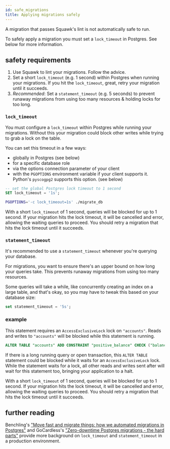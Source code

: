 ```yaml
---
id: safe_migrations
title: Applying migrations safely
---
```


A migration that passes Squawk's lint is not automatically safe to run.

To safely apply a migration you must set a `lock_timeout` in Postgres. See below for more information.

## safety requirements

1. Use Squawk to lint your migrations. Follow the advice.
2. Set a short `lock_timeout` (e.g. 1 second) within Postgres when running your migrations. If you hit the `lock_timeout`, great, retry your migration until it succeeds.
3. _Recommended_: Set a `statement_timeout` (e.g. 5 seconds) to prevent runaway migrations from using too many resources & holding locks for too long.

### `lock_timeout`

You must configure a `lock_timeout` within Postgres while running your migrations. Without this your migration could block other writes while trying to grab a lock on the table.

You can set this timeout in a few ways:

- globally in Postgres (see below)
- for a specific database role
- via the options connection parameter of your client
- with the `PGOPTIONS` environment variable if your client supports it. Python's `pyscogpg2` supports this option. (see below)

```sql
-- set the global Postgres lock timeout to 1 second
SET lock_timeout = '1s';
```

```bash
PGOPTIONS='-c lock_timeout=1s' ./migrate_db
```

With a short `lock_timeout` of 1 second, queries will be blocked for up to 1 second. If your migration hits the lock timeout, it will be cancelled and error, allowing the waiting queries to proceed. You should retry a migration that hits the lock timeout until it succeeds.

### `statement_timeout`

It's recommended to use a `statement_timeout` whenever you're querying your database.

For migrations, you want to ensure there's an upper bound on how long your
queries take. This prevents runaway migrations from using too many resources.

Some queries will take a while, like concurrently creating an index on a large table, and that's okay, so you may have to tweak this based on your database size:

```sql
set statement_timeout = '5s';
```

### example

This statement requires an `AccessExclusiveLock` lock on `"accounts"`. Reads and writes to `"accounts"` will be blocked while this statement is running.

```sql
ALTER TABLE "accounts" ADD CONSTRAINT "positive_balance" CHECK ("balance" >= 0) NOT VALID
```

If there is a long running query or open transaction, this `ALTER TABLE` statement could be blocked while it waits for an `AccessExclusiveLock` lock. While the statement waits for a lock, all other reads and writes sent after will wait for this statement too, bringing your application to a halt.

With a short `lock_timeout` of 1 second, queries will be blocked for up to 1 second. If your migration hits the lock timeout, it will be cancelled and error, allowing the waiting queries to proceed. You should retry a migration that hits the lock timeout until it succeeds.

## further reading

Benchling's ["Move fast and migrate things: how we automated migrations in Postgres"](https://benchling.engineering/move-fast-and-migrate-things-how-we-automated-migrations-in-postgres-d60aba0fc3d4) and GoCardless's ["Zero-downtime Postgres migrations - the hard parts"](https://gocardless.com/blog/zero-downtime-postgres-migrations-the-hard-parts/) provide more background on `lock_timeout` and `statement_timeout` in a production environment.
